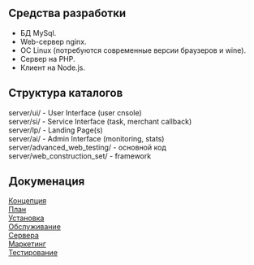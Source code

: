 Средства разработки
-------------------
* БД MySql.
* Web-сервер nginx.
* ОС Linux (потребуются современные версии браузеров и wine).
* Сервер на PHP.
* Клиент на Node.js.

Структура каталогов
-------------------
server/ui/ - User Interface (user cnsole)  
server/si/ - Service Interface (task, merchant callback)  
server/lp/ - Landing Page(s)  
server/ai/ - Admin Interface (monitoring, stats)  
server/advanced_web_testing/ - основной код  
server/web_construction_set/ - framework  

Докуменация
-----------
[Концепция](concept.md)  
[План](TODO.md)  
[Установка](install.md)  
[Обслуживание](maintanance.md)  
[Сервера](servers.md)  
[Маркетинг](marketing.md)  
[Тестирование](testing.md)  
